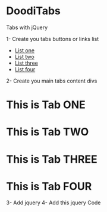 # DoodiTabs
Tabs with jQuery

1- Create you tabs buttons or links list
<!-- START TABS LINK BUTTONS LIST -->
<div class="list-items">
<ul>
    <li><a href="#one">List one</a></li>
    <li><a href="#two">List two</a></li>
    <li><a href="#three">List three</a></li>
    <li><a href="#four">List four</a></li>
</ul>
</div>
<!-- END TABS LINK BUTTONS LIST -->

2- Create you main tabs content divs
<!-- START TABS MAIN CONTENT LIST -->
<div class="Main">
    <div class="main-inner active" id="one"><h1>This is Tab ONE</h1></div>
    <div class="main-inner" id="two"><h1>This is Tab TWO</h1></div>
    <div class="main-inner" id="three"><h1>This is Tab THREE</h1></div>
    <div class="main-inner" id="four"><h1>This is Tab FOUR</h1></div>
</div>
<!-- END TABS MAIN CONTENT LIST -->



3- Add jquery
4- Add this jquery Code


<!-- START JQUERY -->
<script src="https://ajax.googleapis.com/ajax/libs/jquery/3.6.0/jquery.min.js"></script>
<script>
    $(document).ready(function(){

        /* TABS ON CLICK FUNCTION */
        $(".list-items ul li a").click(function(){
            var tabLink = $(this).attr("href");    // Getting the --href-- from tabs buttons
            var tabSlider = $(".main-inner").attr("id"); // Getting main content --ID--
            var tabSliderID = "#"+tabSlider;
            var showThisSlider = tabSliderID = tabLink; // Checking main content --ID-- == tab button --href--
            $(".main-inner").hide(); // Hiding all main content
            $(".main-inner"+showThisSlider).show(); // Showing matching main content == tab button clicked
        });

    });
</script>
<!-- END JQUERY -->
